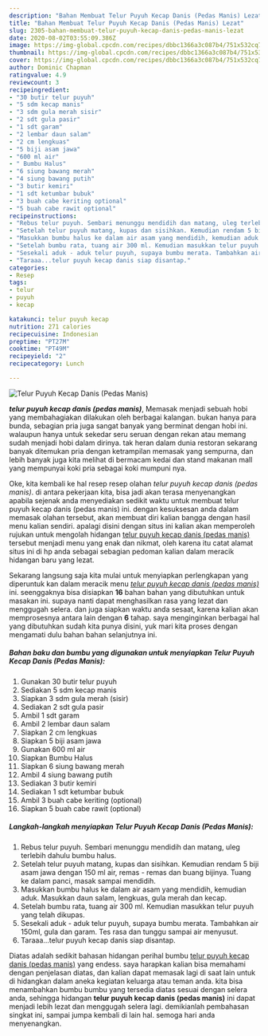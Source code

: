 ```yaml
---
description: "Bahan Membuat Telur Puyuh Kecap Danis (Pedas Manis) Lezat"
title: "Bahan Membuat Telur Puyuh Kecap Danis (Pedas Manis) Lezat"
slug: 2305-bahan-membuat-telur-puyuh-kecap-danis-pedas-manis-lezat
date: 2020-08-02T03:55:09.386Z
image: https://img-global.cpcdn.com/recipes/dbbc1366a3c087b4/751x532cq70/telur-puyuh-kecap-danis-pedas-manis-foto-resep-utama.jpg
thumbnail: https://img-global.cpcdn.com/recipes/dbbc1366a3c087b4/751x532cq70/telur-puyuh-kecap-danis-pedas-manis-foto-resep-utama.jpg
cover: https://img-global.cpcdn.com/recipes/dbbc1366a3c087b4/751x532cq70/telur-puyuh-kecap-danis-pedas-manis-foto-resep-utama.jpg
author: Dominic Chapman
ratingvalue: 4.9
reviewcount: 3
recipeingredient:
- "30 butir telur puyuh"
- "5 sdm kecap manis"
- "3 sdm gula merah sisir"
- "2 sdt gula pasir"
- "1 sdt garam"
- "2 lembar daun salam"
- "2 cm lengkuas"
- "5 biji asam jawa"
- "600 ml air"
- " Bumbu Halus"
- "6 siung bawang merah"
- "4 siung bawang putih"
- "3 butir kemiri"
- "1 sdt ketumbar bubuk"
- "3 buah cabe keriting optional"
- "5 buah cabe rawit optional"
recipeinstructions:
- "Rebus telur puyuh. Sembari menunggu mendidih dan matang, uleg terlebih dahulu bumbu halus."
- "Setelah telur puyuh matang, kupas dan sisihkan. Kemudian rendam 5 biji asam jawa dengan 150 ml air, remas - remas dan buang bijinya. Tuang ke dalam panci, masak sampai mendidih."
- "Masukkan bumbu halus ke dalam air asam yang mendidih, kemudian aduk. Masukkan daun salam, lengkuas, gula merah dan kecap."
- "Setelah bumbu rata, tuang air 300 ml. Kemudian masukkan telur puyuh yang telah dikupas."
- "Sesekali aduk - aduk telur puyuh, supaya bumbu merata. Tambahkan air 150ml, gula dan garam. Tes rasa dan tunggu sampai air menyusut."
- "Taraaa...telur puyuh kecap danis siap disantap."
categories:
- Resep
tags:
- telur
- puyuh
- kecap

katakunci: telur puyuh kecap 
nutrition: 271 calories
recipecuisine: Indonesian
preptime: "PT27M"
cooktime: "PT49M"
recipeyield: "2"
recipecategory: Lunch

---
```



![Telur Puyuh Kecap Danis (Pedas Manis)](https://img-global.cpcdn.com/recipes/dbbc1366a3c087b4/751x532cq70/telur-puyuh-kecap-danis-pedas-manis-foto-resep-utama.jpg)

<b><i>telur puyuh kecap danis (pedas manis)</i></b>, Memasak menjadi sebuah hobi yang membahagiakan dilakukan oleh berbagai kalangan. bukan hanya para bunda, sebagian pria juga sangat banyak yang berminat dengan hobi ini. walaupun hanya untuk sekedar seru seruan dengan rekan atau memang sudah menjadi hobi dalam dirinya. tak heran dalam dunia restoran sekarang banyak ditemukan pria dengan ketrampilan memasak yang sempurna, dan lebih banyak juga kita melihat di bermacam kedai dan stand makanan mall yang mempunyai koki pria sebagai koki mumpuni nya.



Oke, kita kembali ke hal resep resep olahan <i>telur puyuh kecap danis (pedas manis)</i>. di antara pekerjaan kita, bisa jadi akan terasa menyenangkan apabila sejenak anda menyediakan sedikit waktu untuk membuat telur puyuh kecap danis (pedas manis) ini. dengan kesuksesan anda dalam memasak olahan tersebut, akan membuat diri kalian bangga dengan hasil menu kalian sendiri. apalagi disini dengan situs ini kalian akan memperoleh rujukan untuk mengolah hidangan <u>telur puyuh kecap danis (pedas manis)</u> tersebut menjadi menu yang enak dan nikmat, oleh karena itu catat alamat situs ini di hp anda sebagai sebagian pedoman kalian dalam meracik hidangan baru yang lezat.


Sekarang langsung saja kita mulai untuk menyiapkan perlengkapan yang diperuntuk kan dalam meracik menu <u><i>telur puyuh kecap danis (pedas manis)</i></u> ini. seenggaknya bisa disiapkan <b>16</b> bahan bahan yang dibutuhkan untuk masakan ini. supaya nanti dapat menghasilkan rasa yang lezat dan menggugah selera. dan juga siapkan waktu anda sesaat, karena kalian akan memprosesnya antara lain dengan <b>6</b> tahap. saya menginginkan berbagai hal yang dibutuhkan sudah kita punya disini, yuk mari kita proses dengan mengamati dulu bahan bahan selanjutnya ini.

<!--inarticleads1-->

##### Bahan baku dan bumbu yang digunakan untuk menyiapkan Telur Puyuh Kecap Danis (Pedas Manis):

1. Gunakan 30 butir telur puyuh
1. Sediakan 5 sdm kecap manis
1. Siapkan 3 sdm gula merah (sisir)
1. Sediakan 2 sdt gula pasir
1. Ambil 1 sdt garam
1. Ambil 2 lembar daun salam
1. Siapkan 2 cm lengkuas
1. Siapkan 5 biji asam jawa
1. Gunakan 600 ml air
1. Siapkan  Bumbu Halus
1. Siapkan 6 siung bawang merah
1. Ambil 4 siung bawang putih
1. Sediakan 3 butir kemiri
1. Sediakan 1 sdt ketumbar bubuk
1. Ambil 3 buah cabe keriting (optional)
1. Siapkan 5 buah cabe rawit (optional)




<!--inarticleads2-->

##### Langkah-langkah menyiapkan Telur Puyuh Kecap Danis (Pedas Manis):

1. Rebus telur puyuh. Sembari menunggu mendidih dan matang, uleg terlebih dahulu bumbu halus.
1. Setelah telur puyuh matang, kupas dan sisihkan. Kemudian rendam 5 biji asam jawa dengan 150 ml air, remas - remas dan buang bijinya. Tuang ke dalam panci, masak sampai mendidih.
1. Masukkan bumbu halus ke dalam air asam yang mendidih, kemudian aduk. Masukkan daun salam, lengkuas, gula merah dan kecap.
1. Setelah bumbu rata, tuang air 300 ml. Kemudian masukkan telur puyuh yang telah dikupas.
1. Sesekali aduk - aduk telur puyuh, supaya bumbu merata. Tambahkan air 150ml, gula dan garam. Tes rasa dan tunggu sampai air menyusut.
1. Taraaa...telur puyuh kecap danis siap disantap.




Diatas adalah sedikit bahasan hidangan perihal bumbu <u>telur puyuh kecap danis (pedas manis)</u> yang endess. saya harapkan kalian bisa memahami dengan penjelasan diatas, dan kalian dapat memasak lagi di saat lain untuk di hidangkan dalam aneka kegiatan keluarga atau teman anda. kita bisa menambahkan bumbu bumbu yang tersedia diatas sesuai dengan selera anda, sehingga hidangan <b>telur puyuh kecap danis (pedas manis)</b> ini dapat menjadi lebih lezat dan menggugah selera lagi. demikianlah pembahasan singkat ini, sampai jumpa kembali di lain hal. semoga hari anda menyenangkan.
